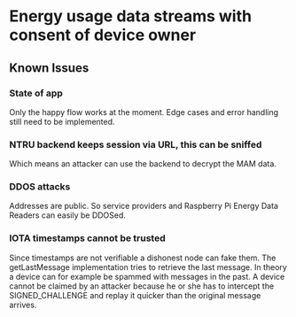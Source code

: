 # Energy usage data streams with consent of device owner


## Known Issues

### State of app
Only the happy flow works at the moment. Edge cases and error handling still need to be implemented.

###  NTRU backend keeps session via URL, this can be sniffed
Which means an attacker can use the backend to decrypt the MAM data.

### DDOS attacks
Addresses are public. So service providers and Raspberry Pi Energy Data Readers can easily be DDOSed.

### IOTA timestamps cannot be trusted
Since timestamps are not verifiable a dishonest node can fake them. The getLastMessage implementation tries to retrieve the last message. In theory a device can for example be spammed with messages in the past. A device cannot be claimed by an attacker because he or she has to intercept the SIGNED_CHALLENGE and replay it quicker than the original message arrives.

